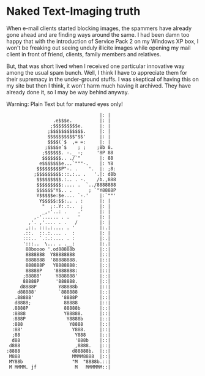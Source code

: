 # Naked Text-Imaging truth

When e-mail clients started blocking images, the spammers have already gone ahead and are finding ways around the same. I had been damn too happy that with the introduction of Service Pack 2 on my Windows XP box, I won't be freaking out seeing unduly illicite images while opening my mail client in front of friend, clients, family members and relatives.

But, that was short lived when I received one particular innovative way among the usual spam bunch. Well, I think I have to appreciate them for their supremacy in the under-ground stuffs. I was skeptical of having this on my site but then I think, it won't harm much having it archived. They have already done it, so I may be way behind anyway.

Warning: Plain Text but for matured eyes only!

```
                                  |: |                              
                 .e$$$e.          |: |                              
                ;$$$$$$$$$e.      |: |   
               ;$$$$$$$$$$$$.     |: |   
               $$$$$$$$$$"$$'     |: |   
               $$$$(`$  ,= =:     |: |        
              ;$$$$e`$    ; ;    ;8b 8.                             
             ;$$$$$$. -._ -;     '8P 88                             
             $$$$$$$.. ./`"       |: 88                             
            e$$$$$$$e...`"""-.    |: Y8                             
           $$$$$$$$$P"-. .    '.  |: ;8:                            
          ;$$$$$$$$$:::.:.. .   '.|: d8b                            
           $$$$$$$$$.:.. . -.    /b.,888                            
           $$$$$$$$$:.... .  `../8888888                            
           $$$$$$"Y$.. .      ; `"Y8888P                            
           Y$$$$$e:$e.... `-.'    |:`""'                            
            Y$$$$$:$$:.. . :      |: |                              
             "  ;:.Y:.:..  ;      |: |  
             _,-'..: .    .'      |: |                
          ,-'...... . .   '       |: |                              
        ,'. ,'.... . .   /        |: |                              
       ,::. :::.:.... . '         |:.|                              
      .::.  ::.:.... .  :         |: |                              
      :::.. `.:.:.... . :         |:.|                              
      ':::..  \... . .__:         |:.|                              
       88boooo '.od88888b         |::|                              
       8888888  Y88888888         |::|                              
       8888888  '88888888.        |::|                              
       888888P   Y8888888:        |::|
       88888P    '8888888:        |::|                              
      ;88888'     Y888888'        |::|                              
      88888P      '888888.        |::|                              
     d8888P        Y88888b        |::|                              
    d88888'        `888888        |::|                              
   .88888'          '8888P        |::|                              
   d8888;            88888        |::|                              
  .8888P             88888b       |::|
  :8888              Y88888.      |::|                              
  :888P               Y8888b      |::|                              
  :888                 Y8888      |::|                              
  :88'                  Y888.     |::|                              
  ;88                    Y888     |::|                              
  d88                    '888b    |::|        
 d888                    ,8888.   |::|                              
:8888                   d88888b.  |::|                              
 M888                   MMMM8888  |::|                              
 MY88b                  "M  "8888b.::|                              
 M MMMM. jf              M   MMMMMM::|
```